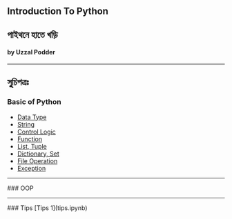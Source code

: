 ## Introduction To Python
## পাইথনে  হাতে খড়ি      

#### by Uzzal Podder
<hr>

## সূুচিপত্রঃ 
### Basic of Python
- [Data Type](Python_Data_Type.ipynb)
- [String](string.ipynb)
- [Control Logic]()
- [Function]()
- [List, Tuple](List.ipynb)
- [Dictionary, Set](Dictionary.ipynb)
- [File Operation](FIle_Operations.ipynb)
- [Exception](Exception.ipynb)

<hr>
### OOP 

<hr>
### Tips 
[Tips 1](tips.ipynb)

